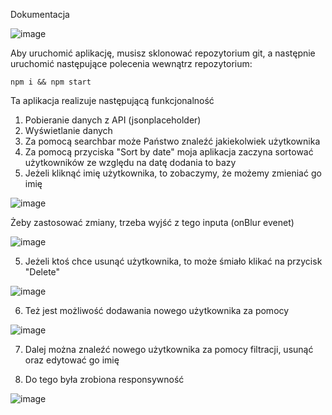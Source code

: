 Dokumentacja

![image](https://user-images.githubusercontent.com/71015266/192089211-98bcd27b-b073-4da2-8a28-57793ea41372.png)

Aby uruchomić aplikację, musisz sklonować repozytorium git, a następnie uruchomić następujące polecenia wewnątrz repozytorium:


```
npm i && npm start
```

Ta aplikacja realizuje następującą funkcjonalność

1. Pobieranie danych z API (jsonplaceholder)
2. Wyświetlanie danych
3. Za pomocą searchbar może Państwo znaleźć jakiekolwiek użytkownika
3. Za pomocą przyciska "Sort by date" moja aplikacja zaczyna sortować użytkowników ze względu na datę dodania to bazy
4. Jeżeli kliknąć imię użytkownika, to zobaczymy, że możemy zmieniać go imię

![image](https://user-images.githubusercontent.com/71015266/192089414-8bcbeb79-a38f-42cb-90d0-206c3e9422f2.png)

Żeby zastosować zmiany, trzeba wyjść z tego inputa (onBlur evenet)

![image](https://user-images.githubusercontent.com/71015266/192089662-0853a707-283d-43a4-a7bc-9222cd75b45e.png)


5. Jeżeli ktoś chce usunąć użytkownika, to może śmiało klikać na przycisk "Delete"

![image](https://user-images.githubusercontent.com/71015266/192089699-0106b90a-89b7-4cf2-bd59-5f662df12ec4.png)

6. Też jest możliwość dodawania nowego użytkownika za pomocy

![image](https://user-images.githubusercontent.com/71015266/192089747-84a55f8b-c3c0-4db0-8a11-59776f75dfd1.png)

7. Dalej można znaleźć nowego użytkownika za pomocy filtracji, usunąć oraz edytować go imię

8. Do tego była zrobiona responsywność

![image](https://user-images.githubusercontent.com/71015266/192089803-7547972d-593b-47a3-9fc5-192eb7ed59ce.png)


